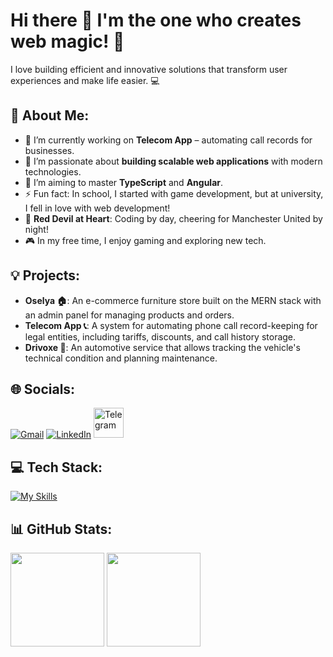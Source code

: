 # Hi there 👋 I'm the one who creates web magic! 💫
I love building efficient and innovative solutions that transform user experiences and make life easier. 💻

## 🎯 About Me:

- 🔭 I’m currently working on **Telecom App** – automating call records for businesses.  
- 🌱 I’m passionate about **building scalable web applications** with modern technologies.  
- 📝 I’m aiming to master **TypeScript** and **Angular**.  
- ⚡ Fun fact: In school, I started with game development, but at university, I fell in love with web development!  
- 🔴 **Red Devil at Heart**: Coding by day, cheering for Manchester United by night!  
- 🎮 In my free time, I enjoy gaming and exploring new tech.

## 💡 Projects:

- **Oselya 🏠**: An e-commerce furniture store built on the MERN stack with an admin panel for managing products and orders.
- **Telecom App 📞**: A system for automating phone call record-keeping for legal entities, including tariffs, discounts, and call history storage.
- **Drivoxe 🚗**: An automotive service that allows tracking the vehicle's technical condition and planning maintenance.

## 🌐 Socials:

[![Gmail](https://skillicons.dev/icons?i=gmail)](mailto:dimalavrov2004.06.16@gmail.com?subject=Hey,%20I've%20Got%20an%20Idea!%20💡)
[![LinkedIn](https://skillicons.dev/icons?i=linkedin)](https://www.linkedin.com/in/dmytro-lavrov-a0477b35b/)
<a href="https://t.me/Diyolo">
  <img src="https://raw.githubusercontent.com/matomo-org/matomo-icons/master/src/socials/web.telegram.org.svg" alt="Telegram" width="48" height="48">
</a>

## 💻 Tech Stack:
[![My Skills](https://skillicons.dev/icons?i=html,css,scss,js,ts,angular,react,redux,nodejs,express,mongodb,gulp,webpack,vite,git,github,vscode,figma)](https://skillicons.dev)


## 📊 GitHub Stats:

<a href="#"><img src="https://github-readme-stats.vercel.app/api?username=DmytroLavrov&theme=tokyonight&hide_border=false&include_all_commits=false&count_private=false" height=150 /></a>
<a href="#"><img src="https://github-readme-stats.vercel.app/api/top-langs/?username=DmytroLavrov&theme=tokyonight&hide_border=false&include_all_commits=false&count_private=false&layout=compact" height=150/></a>
